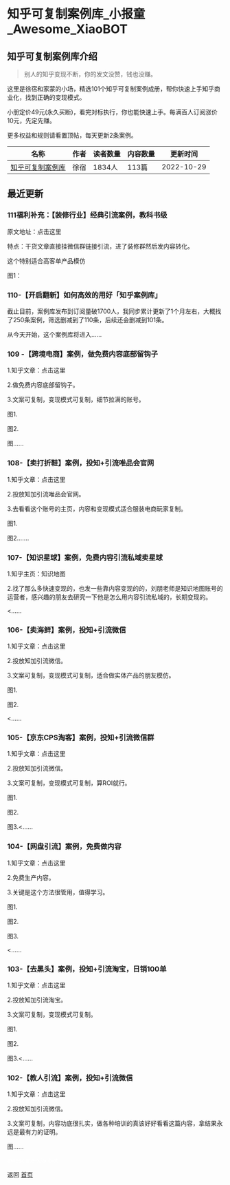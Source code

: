 # 知乎可复制案例库_小报童_Awesome_XiaoBOT

## 知乎可复制案例库介绍
> 别人的知乎变现不断，你的发文没赞，钱也没赚。    
    
这里是徐宿和家蒙的小场，精选101个知乎可复制案例成册，帮你快速上手知乎商业化，找到正确的变现模式。    
    
小册定价49元(永久买断)，看完对标执行，你也能快速上手。每满百人订阅涨价10元，先定先赚。    
    
更多权益和规则请看置顶帖，每天更新2条案例。  
  


|名称|作者|读者数量|内容数量|更新时间|
|---|---|---|---|---|
|[知乎可复制案例库](https://xiaobot.net/p/zhihuX?refer=9c3f1c95-a052-465a-9902-f6d75080262a)|徐宿|1834人|113篇|2022-10-29|

## 最近更新
### 111福利补充：【装修行业】经典引流案例，教科书级

原文地址：点击这里

特点：干货文章直接挂微信群链接引流，进了装修群然后发内容转化。

这个特别适合高客单产品模仿

图1：

### 110-【开启翻新】如何高效的用好「知乎案例库」

截止目前，案例库发布到订阅量破1700人，我同步累计更新了1个月左右，大概找了250条案例，筛选删减到了110条，后续还会删减到101条。

从今天开始，这个案例库将进入......

### 109 -【跨境电商】案例，做免费内容底部留钩子

1.知乎文章：点击这里

2.做免费内容底部留钩子。

3.文案可复制，变现模式可复制，细节拉满的账号。

图1.

图2.

图......

### 108-【卖打折鞋】案例，投知+引流唯品会官网

1.知乎文章：点击这里

2.投放知加引流唯品会官网。

3.去看看这个账号的主页，内容和变现模式适合服装电商玩家复制。

图1.

图2.......

### 107-【知识星球】案例，免费内容引流私域卖星球

1.知乎主页：知识地图

2.找了那么多快速变现的，也发一些靠内容变现的的，刘朋老师是知识地图账号的运营者，感兴趣的朋友去研究一下他是怎么用内容引流私域的，长期变现的。

<......

### 106-【卖海鲜】案例，投知+引流微信

1.知乎文章：点击这里

2.投放知加引流微信。

3.文案可复制，变现模式可复制，适合做实体产品的朋友模仿。

图1.

图2.

<......

### 105-【京东CPS淘客】案例，投知+引流微信群

1.知乎文章：点击这里

2.投放知加引流微信。

3.文案可复制，变现模式可复制，算ROI就行。

图1.

图2.

图3.<......

### 104-【网盘引流】案例，免费做内容

1.知乎文章：点击这里

2.免费生产内容。

3.关键是这个方法很管用，值得学习。

图1.

图2.

图3.

<......

### 103-【去黑头】案例，投知+引流淘宝，日销100单

1.知乎文章：点击这里

2.投放知加引流淘宝。

3.文案可复制，变现模式可复制。

图1.

图2.

图3.<......

### 102-【教人引流】案例，投知+引流微信

1.知乎文章：点击这里

2.投放知加引流微信。

3.文案可复制，内容功底很扎实，做各种培训的真该好好看看这篇内容，拿结果永远是最有力的证明。

图......


<a href="https://github.com/Reno9527/awesome-xiaobot" style="color: white; text-decoration: none;">awesome-xiaobot</a>

返回 [首页](../README.md)
